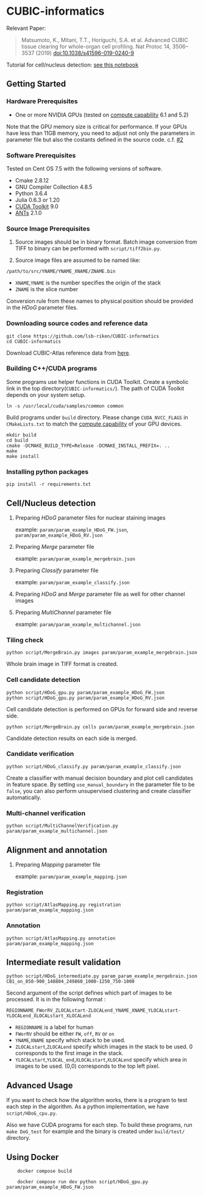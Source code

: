 # CUBIC-informatics

Relevant Paper:
> Matsumoto, K., Mitani, T.T., Horiguchi, S.A. et al. Advanced CUBIC tissue clearing for whole-organ cell profiling. Nat Protoc 14, 3506–3537 (2019) [doi:10.1038/s41596-019-0240-9](https://doi.org/10.1038/s41596-019-0240-9)

Tutorial for cell/nucleus detection: [see this notebook](https://github.com/lsb-riken/CUBIC-informatics/blob/master/demo.ipynb)

## Getting Started

### Hardware Prerequisites
 * One or more NVIDIA GPUs (tested on [compute capability](https://developer.nvidia.com/cuda-gpus) 6.1 and 5.2)

Note that the GPU memory size is critical for performance.
If your GPUs have less than 11GB memory, you need to adjust not only the parameters in parameter file but also the costants defined in the source code. c.f. [#2](https://github.com/lsb-riken/CUBIC-informatics/issues/2)

### Software Prerequisites
Tested on Cent OS 7.5 with the following versions of software.

 * Cmake 2.8.12
 * GNU Compiler Collection 4.8.5
 * Python 3.6.4
 * Julia 0.6.3 or 1.20
 * [CUDA Toolkit](https://developer.nvidia.com/cuda-toolkit) 9.0
 * [ANTs](https://github.com/ANTsX/ANTs/releases) 2.1.0

### Source Image Prerequisites

1. Source images should be in binary format. Batch image conversion from TIFF to binary can be performed with `script/tiff2bin.py`.

2. Source image files are assumed to be named like:

  `/path/to/src/YNAME/YNAME_XNAME/ZNAME.bin`

 * `XNAME`,`YNAME` is the number specifies the origin of the stack
 * `ZNAME` is the slice number

Conversion rule from these names to physical position should be provided in the _HDoG_ parameter files.

### Downloading source codes and reference data
```
git clone https://github.com/lsb-riken/CUBIC-informatics
cd CUBIC-informatics
```

Download CUBIC-Atlas reference data from [here](http://cubic-atlas.riken.jp/).

### Building C++/CUDA programs
Some programs use helper functions in CUDA Toolkit. Create a symbolic link in the top directory(`CUBIC-informatics/`). The path of CUDA Toolkit depends on your system setup.

```
ln -s /usr/local/cuda/samples/common common
```

Build programs under `build` directory. Please change `CUDA_NVCC_FLAGS` in `CMakeLists.txt` to match the [compute capability](https://developer.nvidia.com/cuda-gpus) of your GPU devices.

```
mkdir build
cd build
cmake -DCMAKE_BUILD_TYPE=Release -DCMAKE_INSTALL_PREFIX=. ..
make
make install
```

### Installing python packages
```
pip install -r requirements.txt
```

## Cell/Nucleus detection
1. Preparing _HDoG_ parameter files for nuclear staining images

    example: `param/param_example_HDoG_FW.json`, `param/param_example_HDoG_RV.json`

2. Preparing _Merge_ parameter file

    example: `param/param_example_mergebrain.json`

3. Preparing _Classify_ parameter file

    example: `param/param_example_classify.json`

4. Preparing _HDoG_ and _Merge_ parameter file as well for other channel images

5. Preparing _MultiChannel_ parameter file

    example: `param/param_example_multichannel.json`

### Tiling check
```
python script/MergeBrain.py images param/param_example_mergebrain.json
```
Whole brain image in TIFF format is created.

### Cell candidate detection
```
python script/HDoG_gpu.py param/param_example_HDoG_FW.json
python script/HDoG_gpu.py param/param_example_HDoG_RV.json
```
Cell candidate detection is performed on GPUs for forward side and reverse side.

```
python script/MergeBrain.py cells param/param_example_mergebrain.json
```
Candidate detection results on each side is merged.

### Candidate verification
```
python script/HDoG_classify.py param/param_example_classify.json
```
Create a classifier with manual decision boundary and plot cell candidates in feature space. By setting `use_manual_boundary` in the parameter file to be `false`, you can also perform unsupervised clustering and create classifier automatically.

### Multi-channel verification
```
python script/MultiChannelVerification.py param/param_example_multichannel.json
```

## Alignment and annotation
1. Preparing _Mapping_ parameter file

    example: `param/param_example_mapping.json`

### Registration
```
python script/AtlasMapping.py registration param/param_example_mapping.json
```

### Annotation
```
python script/AtlasMapping.py annotation param/param_example_mapping.json
```

## Intermediate result validation
```
python script/HDoG_intermediate.py param_param_example_mergebrain.json CB1_on_850-900_148804_249860_1000-1250_750-1000
```

Second argument of the script defines which part of images to be processed. It is in the following format :

`REGIONNAME_FWorRV_ZLOCALstart-ZLOCALend_YNAME_XNAME_YLOCALstart-YLOCALend_XLOCALstart_XLOCALend`

 * `REGIONNAME` is a label for human
 * `FWorRV` should be either `FW`, `off`, `RV` or `on`
 * `YNAME`,`XNAME` specify which stack to be used.
 * `ZLOCALstart`,`ZLOCALend` specify which images in the stack to be used. 0 corresponds to the first image in the stack.
 * `YLOCALstart`,`YLOCAL_end`,`XLOCALstart`,`XLOCALend` specify which area in images to be used. (0,0) corresponds to the top left pixel.

## Advanced Usage
If you want to check how the algorithm works, there is a program to test each step in the algorithm. As a python implementation, we have `script/HDoG_cpu.py`.

Also we have CUDA programs for each step. To build these programs, run `make DoG_test` for example and the binary is created under `build/test/` directory.

## Using Docker
```
    docker compose build
```

```
    docker compose run dev python script/HDoG_gpu.py param/param_example_HDoG_FW.json
```